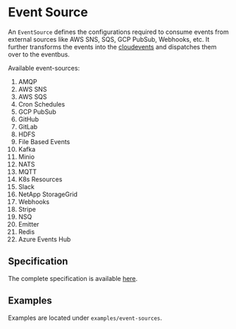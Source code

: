 # Event Source

An `EventSource` defines the configurations required to consume events from external sources  like AWS SNS, SQS, GCP PubSub, Webhooks, etc. It further 
transforms the events into the [cloudevents](https://github.com/cloudevents/spec) and dispatches them over to the eventbus.

Available event-sources:

1. AMQP
1. AWS SNS
1. AWS SQS
1. Cron Schedules
1. GCP PubSub
1. GitHub
1. GitLab
1. HDFS
1. File Based Events
1. Kafka
1. Minio
1. NATS
1. MQTT
1. K8s Resources
1. Slack
1. NetApp StorageGrid
1. Webhooks
1. Stripe
1. NSQ
1. Emitter
1. Redis
1. Azure Events Hub


## Specification
The complete specification is available [here](https://github.com/argoproj/argo-events/blob/master/api/event-source.md).

## Examples
Examples are located under `examples/event-sources`.
